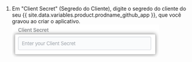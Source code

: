 1. Em "Client Secret" (Segredo do Cliente), digite o segredo do cliente do seu {{ site.data.variables.product.prodname_github_app }}, que você gravou ao criar o aplicativo. ![Campo secreto do cliente](/assets/images/help/insights/client-secret.png)
